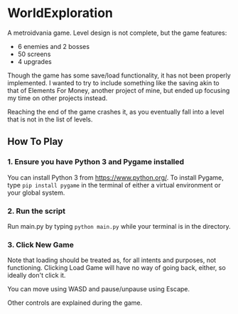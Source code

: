 # WorldExploration
A metroidvania game. Level design is not complete, but the game features: 
- 6 enemies and 2 bosses
- 50 screens
- 4 upgrades

Though the game has some save/load functionality, it has not been properly implemented. I wanted to try to include something like the saving akin to that of Elements For Money, another project of mine, but ended up focusing my time on other projects instead.

Reaching the end of the game crashes it, as you eventually fall into a level that is not in the list of levels. 

## How To Play
### 1. Ensure you have Python 3 and Pygame installed
You can install Python 3 from https://www.python.org/.
To install Pygame, type `pip install pygame` in the terminal of either a virtual environment or your global system.

### 2. Run the script
Run main.py by typing `python main.py` while your terminal is in the directory. 

### 3. Click New Game
Note that loading should be treated as, for all intents and purposes, not functioning. Clicking Load Game will have no way of going back, either, so ideally don't click it. 

You can move using WASD and pause/unpause using Escape. 

Other controls are explained during the game.
